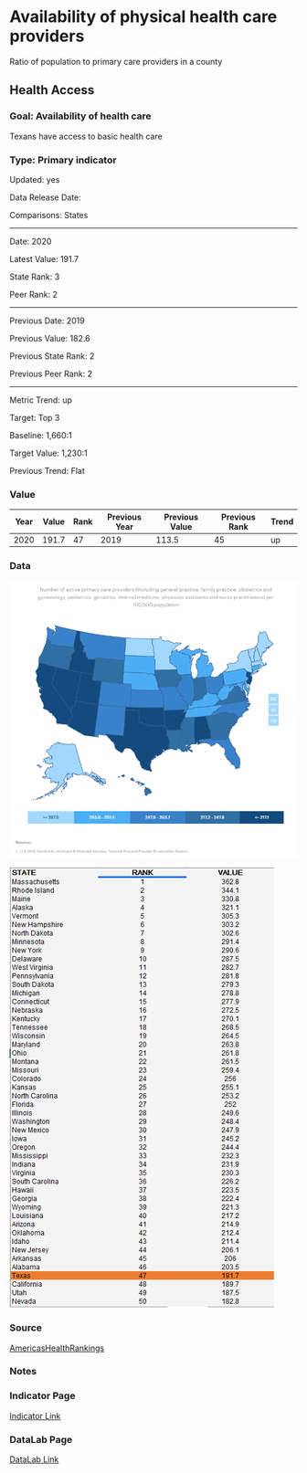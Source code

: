 # Availability of physical health care providers 

Ratio of population to primary care providers in a county

## Health Access

### Goal: Availability of health care

Texans have access to basic health care

### Type: Primary indicator

Updated: yes

Data Release Date: 

Comparisons: States


----

Date: 2020

Latest Value: 191.7

State Rank: 3

Peer Rank: 2


----

Previous Date:  2019

Previous Value: 182.6

Previous State Rank:   2

Previous Peer Rank: 2


----
Metric Trend: up

Target: Top 3

Baseline: 1,660:1

Target Value: 1,230:1

Previous Trend: Flat



### Value

|Year         |  Value      | Rank        | Previous Year| Previous Value | Previous Rank  | Trend| 
| ----------- | ----------- | ----------- | ----------- | ----------- | ----------- | -----------|
|   2020      |    191.7     |    47     |    2019     |      113.5    |   45    |    up   |

### Data

![map](./images/map_primary.PNG)

![data](./images/data_primary.PNG)

### Source

[AmericasHealthRankings](https://www.americashealthrankings.org/explore/annual/measure/PCP_NPPES/state/ALL?edition-year=2020)

### Notes



### Indicator Page

[Indicator Link](https://indicators.texas2036.org/indicator/101)

### DataLab Page


[DataLab Link](https://datalab.texas2036.org/fywtqfb/texas-county-health-ranking?accesskey=rzotuvb)

